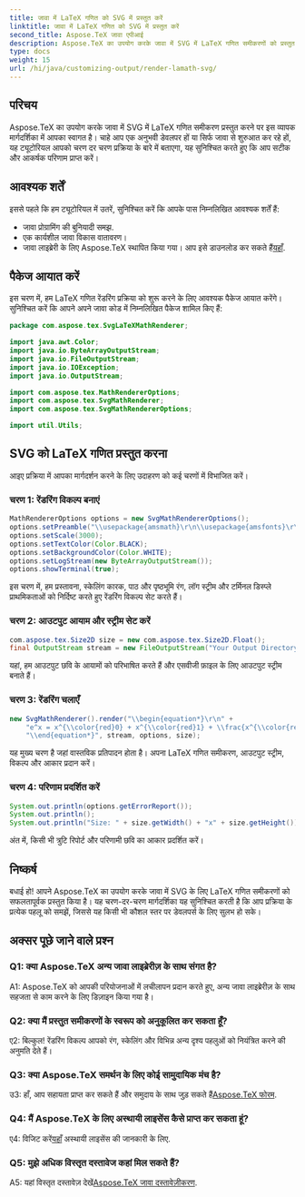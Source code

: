 ```yaml
---
title: जावा में LaTeX गणित को SVG में प्रस्तुत करें
linktitle: जावा में LaTeX गणित को SVG में प्रस्तुत करें
second_title: Aspose.TeX जावा एपीआई
description: Aspose.TeX का उपयोग करके जावा में SVG में LaTeX गणित समीकरणों को प्रस्तुत करना सीखें। सटीक और आकर्षक परिणामों के लिए हमारी चरण-दर-चरण मार्गदर्शिका का पालन करें।
type: docs
weight: 15
url: /hi/java/customizing-output/render-lamath-svg/
---
```

## परिचय

Aspose.TeX का उपयोग करके जावा में SVG में LaTeX गणित समीकरण प्रस्तुत करने पर इस व्यापक मार्गदर्शिका में आपका स्वागत है। चाहे आप एक अनुभवी डेवलपर हों या सिर्फ जावा से शुरुआत कर रहे हों, यह ट्यूटोरियल आपको चरण दर चरण प्रक्रिया के बारे में बताएगा, यह सुनिश्चित करते हुए कि आप सटीक और आकर्षक परिणाम प्राप्त करें। 

## आवश्यक शर्तें

इससे पहले कि हम ट्यूटोरियल में उतरें, सुनिश्चित करें कि आपके पास निम्नलिखित आवश्यक शर्तें हैं:

- जावा प्रोग्रामिंग की बुनियादी समझ.
- एक कार्यशील जावा विकास वातावरण।
-  जावा लाइब्रेरी के लिए Aspose.TeX स्थापित किया गया। आप इसे डाउनलोड कर सकते हैं[यहाँ](https://releases.aspose.com/tex/java/).

## पैकेज आयात करें

इस चरण में, हम LaTeX गणित रेंडरिंग प्रक्रिया को शुरू करने के लिए आवश्यक पैकेज आयात करेंगे। सुनिश्चित करें कि आपने अपने जावा कोड में निम्नलिखित पैकेज शामिल किए हैं:

```java
package com.aspose.tex.SvgLaTeXMathRenderer;

import java.awt.Color;
import java.io.ByteArrayOutputStream;
import java.io.FileOutputStream;
import java.io.IOException;
import java.io.OutputStream;

import com.aspose.tex.MathRendererOptions;
import com.aspose.tex.SvgMathRenderer;
import com.aspose.tex.SvgMathRendererOptions;

import util.Utils;
```

## SVG को LaTeX गणित प्रस्तुत करना

आइए प्रक्रिया में आपका मार्गदर्शन करने के लिए उदाहरण को कई चरणों में विभाजित करें।

### चरण 1: रेंडरिंग विकल्प बनाएं

```java
MathRendererOptions options = new SvgMathRendererOptions();
options.setPreamble("\\usepackage{amsmath}\r\n\\usepackage{amsfonts}\r\n\\usepackage{amssymb}\r\n\\usepackage{color}");
options.setScale(3000);
options.setTextColor(Color.BLACK);
options.setBackgroundColor(Color.WHITE);
options.setLogStream(new ByteArrayOutputStream());
options.showTerminal(true);
```

इस चरण में, हम प्रस्तावना, स्केलिंग कारक, पाठ और पृष्ठभूमि रंग, लॉग स्ट्रीम और टर्मिनल डिस्प्ले प्राथमिकताओं को निर्दिष्ट करते हुए रेंडरिंग विकल्प सेट करते हैं।

### चरण 2: आउटपुट आयाम और स्ट्रीम सेट करें

```java
com.aspose.tex.Size2D size = new com.aspose.tex.Size2D.Float();
final OutputStream stream = new FileOutputStream("Your Output Directory" + "math-formula.svg");
```

यहां, हम आउटपुट छवि के आयामों को परिभाषित करते हैं और एसवीजी फ़ाइल के लिए आउटपुट स्ट्रीम बनाते हैं।

### चरण 3: रेंडरिंग चलाएँ

```java
new SvgMathRenderer().render("\\begin{equation*}\r\n" +
    "e^x = x^{\\color{red}0} + x^{\\color{red}1} + \\frac{x^{\\color{red}2}}{2} + \\frac{x^{\\color{red}3}}{6} + \\cdots = \\sum_{n\\geq 0} \\frac{x^{\\color{red}n}}{n!}\r\n" +
    "\\end{equation*}", stream, options, size);
```

यह मुख्य चरण है जहां वास्तविक प्रतिपादन होता है। अपना LaTeX गणित समीकरण, आउटपुट स्ट्रीम, विकल्प और आकार प्रदान करें।

### चरण 4: परिणाम प्रदर्शित करें

```java
System.out.println(options.getErrorReport());
System.out.println();
System.out.println("Size: " + size.getWidth() + "x" + size.getHeight());
```

अंत में, किसी भी त्रुटि रिपोर्ट और परिणामी छवि का आकार प्रदर्शित करें।

## निष्कर्ष

बधाई हो! आपने Aspose.TeX का उपयोग करके जावा में SVG के लिए LaTeX गणित समीकरणों को सफलतापूर्वक प्रस्तुत किया है। यह चरण-दर-चरण मार्गदर्शिका यह सुनिश्चित करती है कि आप प्रक्रिया के प्रत्येक पहलू को समझें, जिससे यह किसी भी कौशल स्तर पर डेवलपर्स के लिए सुलभ हो सके।

## अक्सर पूछे जाने वाले प्रश्न

### Q1: क्या Aspose.TeX अन्य जावा लाइब्रेरीज़ के साथ संगत है?

A1: Aspose.TeX को आपकी परियोजनाओं में लचीलापन प्रदान करते हुए, अन्य जावा लाइब्रेरीज़ के साथ सहजता से काम करने के लिए डिज़ाइन किया गया है।

### Q2: क्या मैं प्रस्तुत समीकरणों के स्वरूप को अनुकूलित कर सकता हूँ?

ए2: बिल्कुल! रेंडरिंग विकल्प आपको रंग, स्केलिंग और विभिन्न अन्य दृश्य पहलुओं को नियंत्रित करने की अनुमति देते हैं।

### Q3: क्या Aspose.TeX समर्थन के लिए कोई सामुदायिक मंच है?

 उ3: हाँ, आप सहायता प्राप्त कर सकते हैं और समुदाय के साथ जुड़ सकते हैं[Aspose.TeX फोरम](https://forum.aspose.com/c/tex/47).

### Q4: मैं Aspose.TeX के लिए अस्थायी लाइसेंस कैसे प्राप्त कर सकता हूं?

 ए4: विजिट करें[यहाँ](https://purchase.aspose.com/temporary-license/) अस्थायी लाइसेंस की जानकारी के लिए.

### Q5: मुझे अधिक विस्तृत दस्तावेज कहां मिल सकते हैं?

 A5: यहां विस्तृत दस्तावेज़ देखें[Aspose.TeX जावा दस्तावेज़ीकरण](https://reference.aspose.com/tex/java/).